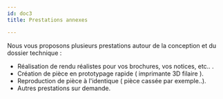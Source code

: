 ```yaml
---
id: doc3
title: Prestations annexes

---
```

Nous vous proposons plusieurs prestations autour de la conception et du dossier technique :

* Réalisation de rendu réalistes pour vos brochures, vos notices, etc.. .
* Création de pièce en prototypage rapide ( imprimante 3D filaire ).
* Reproduction de pièce à l'identique ( pièce cassée par exemple..).
* Autres prestations sur demande.